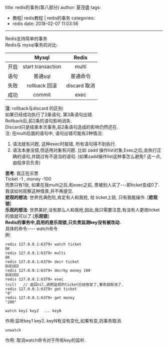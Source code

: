 title: redis的事务(第八部分)
author: 夏茂盛
tags:
  - 教程| redis教程 | redis的事务
categories:
  - redis
date: 2018-02-07 11:03:56
---
Redis支持简单的事务  
Redis与 mysql事务的对比:

||Mysql|Redis|
|:----:|:----:|:----:|
|开启|start transaction|multi|
|语句|普通sql|普通命令|
|失败|rollback 回滚|discard 取消|
|成功|commit|exec|
**注**: rollback与discard 的区别:  
如果已经成功执行了2条语句, 第3条语句出错.  
Rollback后,前2条的语句影响消失.  
Discard只是结束本次事务,前2条语句造成的影响仍然还在.  
注:
在multi后面的语句中, 语句出错可能有2种情况:
1. 语法就有问题, 这种exec时报错, 所有语句得不到执行.
2. 语法本身没错,但适用对象有问题. 比如 zadd 操作list对象,Exec之后,会执行正确的语句,并跳过有不适当的语句.
(如果zadd操作list这种事怎么避免? 这一点,由程序员负责)

**思考**: 
我正在买票  
Ticket -1 , money -100  
而票只有1张, 如果在我multi之后,和exec之前, 票被别人买了---即ticket变成0了.  
我该如何观察这种情景,并不再提交.  
**悲观的想法**: 
世界充满危险,肯定有人和我抢, 给 ticket上锁, 只有我能操作. [**悲观锁**]  
**乐观的想法**:
世界美好,没有那么人和我抢,因此,我只需要注意,有没有人更改ticket的值就可以了.[**乐观锁**]  
**Redis的事务中,启用的是乐观锁,只负责监测key没有被改动.**  
具体的命令----  watch命令  
例:  
~~~
redis 127.0.0.1:6379> watch ticket
OK
redis 127.0.0.1:6379> multi
OK
redis 127.0.0.1:6379> decr ticket
QUEUED
redis 127.0.0.1:6379> decrby money 100
QUEUED
redis 127.0.0.1:6379> exec
(nil)   // 返回nil,说明监视的ticket已经改变了,事务就取消了.
redis 127.0.0.1:6379> get ticket
"0"
redis 127.0.0.1:6379> get money
"200"
~~~
~~~
watch key1 key2  ... keyN
~~~
作用:监听key1 key2..keyN有没有变化,如果有变,则事务取消.
~~~
unwatch
~~~
作用: 取消watch命令对于所有key的监听.
